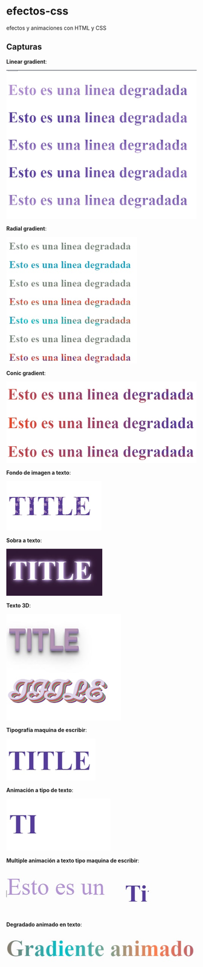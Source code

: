 # efectos-css
 efectos y animaciones con HTML y CSS

## Capturas

**Linear gradient**:

![linear](./imagenes/photo_2022-06-20_16-29-43.jpg)

**Radial gradient**:

![linear](./imagenes/photo_2022-06-20_16-29-47.jpg)

**Conic gradient**:

![linear](./imagenes/photo_2022-06-20_16-29-49.jpg)

**Fondo de imagen a texto**:

![linear](./imagenes/photo_2022-06-20_16-29-54.jpg)

**Sobra a texto**:

![linear](./imagenes/photo_2022-06-20_16-29-59.jpg)

**Texto 3D**:

![linear](./imagenes/photo_2022-06-20_16-30-02.jpg)

**Tipografía maquina de escribir**:

![linear](./imagenes/photo_2022-06-20_16-30-06.jpg)

**Animación a tipo de texto**:

![linear](./imagenes/photo_2022-06-20_16-30-09.jpg)

**Multiple animación a texto tipo maquina de escribir**:

![linear](./imagenes/photo_2022-06-20_16-30-13.jpg)

**Degradado animado en texto**:

![linear](./imagenes/photo_2022-06-20_16-30-16.jpg)
